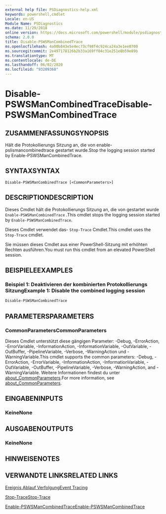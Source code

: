 ```yaml
---
external help file: PSDiagnostics-help.xml
keywords: powershell,cmdlet
Locale: en-US
Module Name: PSDiagnostics
ms.date: 11/29/2018
online version: https://docs.microsoft.com/powershell/module/psdiagnostics/disable-pswsmancombinedtrace?view=powershell-7&WT.mc_id=ps-gethelp
schema: 2.0.0
title: Disable-PSWSManCombinedTrace
ms.openlocfilehash: 4a00b843e5e4ec73cf98f4c924ca24a3e1ee0700
ms.sourcegitcommit: 2e497178126b2b33a169ff04c31e251e0b59e89b
ms.translationtype: MT
ms.contentlocale: de-DE
ms.lasthandoff: 06/02/2020
ms.locfileid: "93209368"
---
```

# <span data-ttu-id="5075e-103">Disable-PSWSManCombinedTrace</span><span class="sxs-lookup"><span data-stu-id="5075e-103">Disable-PSWSManCombinedTrace</span></span>

## <span data-ttu-id="5075e-104">ZUSAMMENFASSUNG</span><span class="sxs-lookup"><span data-stu-id="5075e-104">SYNOPSIS</span></span>
<span data-ttu-id="5075e-105">Hält die Protokollierungs Sitzung an, die von enable-pslismancombinedtrace gestartet wurde.</span><span class="sxs-lookup"><span data-stu-id="5075e-105">Stop the logging session started by Enable-PSWSManCombinedTrace.</span></span>

## <span data-ttu-id="5075e-106">SYNTAX</span><span class="sxs-lookup"><span data-stu-id="5075e-106">SYNTAX</span></span>

```
Disable-PSWSManCombinedTrace [<CommonParameters>]
```

## <span data-ttu-id="5075e-107">DESCRIPTION</span><span class="sxs-lookup"><span data-stu-id="5075e-107">DESCRIPTION</span></span>

<span data-ttu-id="5075e-108">Dieses Cmdlet hält die Protokollierungs Sitzung an, die von gestartet wurde `Enable-PSWSManCombinedTrace` .</span><span class="sxs-lookup"><span data-stu-id="5075e-108">This cmdlet stops the logging session started by `Enable-PSWSManCombinedTrace`.</span></span>

<span data-ttu-id="5075e-109">Dieses Cmdlet verwendet das- `Stop-Trace` Cmdlet.</span><span class="sxs-lookup"><span data-stu-id="5075e-109">This cmdlet uses the `Stop-Trace` cmdlet.</span></span>

<span data-ttu-id="5075e-110">Sie müssen dieses Cmdlet aus einer PowerShell-Sitzung mit erhöhten Rechten ausführen.</span><span class="sxs-lookup"><span data-stu-id="5075e-110">You must run this cmdlet from an elevated PowerShell session.</span></span>

## <span data-ttu-id="5075e-111">BEISPIELE</span><span class="sxs-lookup"><span data-stu-id="5075e-111">EXAMPLES</span></span>

### <span data-ttu-id="5075e-112">Beispiel 1: Deaktivieren der kombinierten Protokollierungs Sitzung</span><span class="sxs-lookup"><span data-stu-id="5075e-112">Example 1: Disable the combined logging session</span></span>

```powershell
Disable-PSWSManCombinedTrace
```

## <span data-ttu-id="5075e-113">PARAMETERS</span><span class="sxs-lookup"><span data-stu-id="5075e-113">PARAMETERS</span></span>

### <span data-ttu-id="5075e-114">CommonParameters</span><span class="sxs-lookup"><span data-stu-id="5075e-114">CommonParameters</span></span>

<span data-ttu-id="5075e-115">Dieses Cmdlet unterstützt diese gängigen Parameter: -Debug, -ErrorAction, -ErrorVariable, -InformationAction, -InformationVariable, -OutVariable, -OutBuffer, -PipelineVariable, -Verbose, -WarningAction und -WarningVariable.</span><span class="sxs-lookup"><span data-stu-id="5075e-115">This cmdlet supports the common parameters: -Debug, -ErrorAction, -ErrorVariable, -InformationAction, -InformationVariable, -OutVariable, -OutBuffer, -PipelineVariable, -Verbose, -WarningAction, and -WarningVariable.</span></span> <span data-ttu-id="5075e-116">Weitere Informationen findest du unter [about_CommonParameters](https://go.microsoft.com/fwlink/?LinkID=113216).</span><span class="sxs-lookup"><span data-stu-id="5075e-116">For more information, see [about_CommonParameters](https://go.microsoft.com/fwlink/?LinkID=113216).</span></span>

## <span data-ttu-id="5075e-117">EINGABEN</span><span class="sxs-lookup"><span data-stu-id="5075e-117">INPUTS</span></span>

### <span data-ttu-id="5075e-118">Keine</span><span class="sxs-lookup"><span data-stu-id="5075e-118">None</span></span>

## <span data-ttu-id="5075e-119">AUSGABEN</span><span class="sxs-lookup"><span data-stu-id="5075e-119">OUTPUTS</span></span>

### <span data-ttu-id="5075e-120">Keine</span><span class="sxs-lookup"><span data-stu-id="5075e-120">None</span></span>

## <span data-ttu-id="5075e-121">HINWEISE</span><span class="sxs-lookup"><span data-stu-id="5075e-121">NOTES</span></span>

## <span data-ttu-id="5075e-122">VERWANDTE LINKS</span><span class="sxs-lookup"><span data-stu-id="5075e-122">RELATED LINKS</span></span>

[<span data-ttu-id="5075e-123">Ereignis Ablauf Verfolgung</span><span class="sxs-lookup"><span data-stu-id="5075e-123">Event Tracing</span></span>](/windows/desktop/ETW/event-tracing-portal)

[<span data-ttu-id="5075e-124">Stop-Trace</span><span class="sxs-lookup"><span data-stu-id="5075e-124">Stop-Trace</span></span>](stop-trace.md)

[<span data-ttu-id="5075e-125">Enable-PSWSManCombinedTrace</span><span class="sxs-lookup"><span data-stu-id="5075e-125">Enable-PSWSManCombinedTrace</span></span>](Enable-PSWSManCombinedTrace.md)
